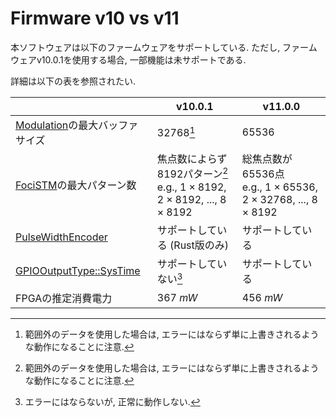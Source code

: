 # Firmware v10 vs v11

本ソフトウェアは以下のファームウェアをサポートしている.
ただし, ファームウェアv10.0.1を使用する場合, 一部機能は未サポートである.

詳細は以下の表を参照されたい.

|                                | v10.0.1                                                         | v11.0.0                                                  | 
| ------------------------------ | --------------------------------------------------------------- | -------------------------------------------------------- | 
| [Modulation](./API/modulation.md)の最大バッファサイズ | 32768[^1]                                                           | 65536                                                    | 
| [FociSTM](./API/stm/focus.md)の最大パターン数        | 焦点数によらず8192パターン[^1]<br>e.g., $1\times 8192$, $2\times 8192$, ..., $8\times 8192$ | 総焦点数が65536点<br>e.g., $1\times 65536$, $2\times 32768$, ..., $8\times 8192$ | 
| [PulseWidthEncoder](./API/pulse_width_encoder.md)              | サポートしている (Rust版のみ)                                              | サポートしている                                         | 
| [GPIOOutputType::SysTime](./API/gpio_out.md)        | サポートしていない[^2]                                              | サポートしている                                         | 
| FPGAの推定消費電力             | $\SI{367}{mW}$                                                           | $\SI{456}{mW}$                                                    | 

[^1]: 範囲外のデータを使用した場合は, エラーにはならず単に上書きされるような動作になることに注意.
[^2]: エラーにはならないが, 正常に動作しない.
